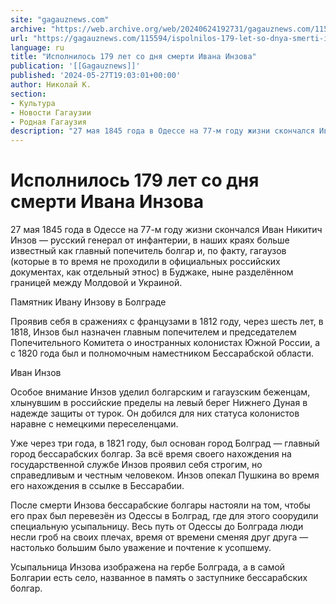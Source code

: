 ```yaml
---
site: "gagauznews.com"
archive: "https://web.archive.org/web/20240624192731/gagauznews.com/115594/ispolnilos-179-let-so-dnya-smerti-ivana-inzova.html"
url: "https://gagauznews.com/115594/ispolnilos-179-let-so-dnya-smerti-ivana-inzova.html"
language: ru
title: "Исполнилось 179 лет со дня смерти Ивана Инзова"
publication: '[[Gagauznews]]'
published: '2024-05-27T19:03:01+00:00'
author: Николай К.
section:
- Культура
- Новости Гагаузии
- Родная Гагаузия
description: "27 мая 1845 года в Одессе на 77-м году жизни скончался Иван Никитич Инзов — русский генерал от инфантерии, в наших краях больше известный как главный попечитель болгар и, по факту, гагаузов (которые в то время не проходили в официальных российских документах, как отдельный этнос) в Буджаке, ныне разделённом границей между Молдовой и Украиной. Проявив себя в сражениях с французами в 1812 году, через шесть лет, в 1818, Инзов был назначен главным попечителем и председателем Попечительного Комитета о иностранных колонистах Южной России, а с 1820 года был и полномочным наместником Бессарабской области. Особое внимание Инзов уделил болгарским и гагаузским беженцам, […]"
---
```


# Исполнилось 179 лет со дня смерти Ивана Инзова

27 мая 1845 года в Одессе на 77-м году жизни скончался Иван Никитич Инзов — русский генерал от инфантерии, в наших краях больше известный как главный попечитель болгар и, по факту, гагаузов (которые в то время не проходили в официальных российских документах, как отдельный этнос) в Буджаке, ныне разделённом границей между Молдовой и Украиной.

Памятник Ивану Инзову в Болграде

Проявив себя в сражениях с французами в 1812 году, через шесть лет, в 1818, Инзов был назначен главным попечителем и председателем Попечительного Комитета о иностранных колонистах Южной России, а с 1820 года был и полномочным наместником Бессарабской области.

Иван Инзов

Особое внимание Инзов уделил болгарским и гагаузским беженцам, хлынувшим в российские пределы на левый берег Нижнего Дуная в надежде защиты от турок. Он добился для них статуса колонистов наравне с немецкими переселенцами.

Уже через три года, в 1821 году, был основан город Болград — главный город бессарабских болгар. За всё время своего нахождения на государственной службе Инзов проявил себя строгим, но справедливым и честным человеком. Инзов опекал Пушкина во время его нахождения в ссылке в Бессарабии.

После смерти Инзова бессарабские болгары настояли на том, чтобы его прах был перевезён из Одессы в Болград, где для этого соорудили специальную усыпальницу. Весь путь от Одессы до Болграда люди несли гроб на своих плечах, время от времени сменяя друг друга — настолько большим было уважение и почтение к усопшему.

Усыпальница Инзова изображена на гербе Болграда, а в самой Болгарии есть село, названное в память о заступнике бессарабских болгар.